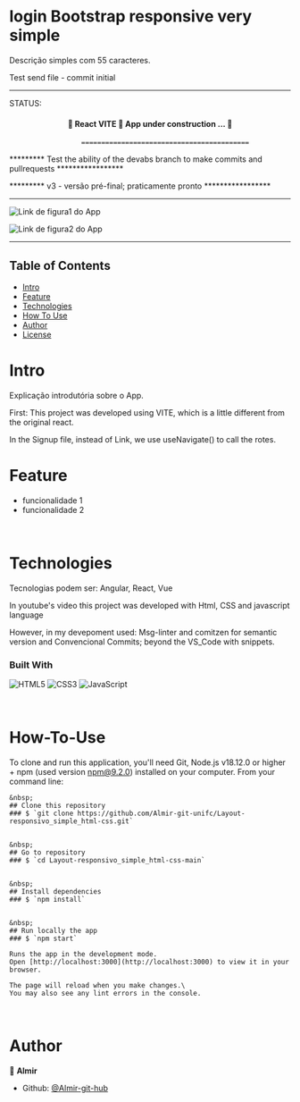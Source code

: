login Bootstrap responsive very simple
======================================
Descrição simples com 55 caracteres.

Test send file - commit initial

---------------------------------------------------------------------------------------------------------


STATUS: 
<h4 align="center"> 
	🚧  React VITE 🚀 App under construction ...  🚧
</h4>

                      ==========================================
                      
********* Test the ability of the devabs branch to make commits and pullrequests *****************

********* v3 - versão pré-final; praticamente pronto *****************

--------------------------------------------------------------------------------------


![Link de figura1 do App](https://github.com/Almir-git-unifc/xxx1.png)

![Link de figura2 do App](https://github.com/Almir-git-unifc/xxx2.png)


--------------------------------------------------------------------------------------

<!-- START doctoc generated TOC please keep comment here to allow auto update -->
<!-- DON'T EDIT THIS SECTION, INSTEAD RE-RUN doctoc TO UPDATE -->
## Table of Contents
- [Intro](#Intro)
- [Feature](#Feature)
- [Technologies](#Technologies)
- [How To Use](#How-To-Use)
- [Author](#Author)
- [License](#License)

<!-- END doctoc generated TOC please keep comment here to allow auto update -->


# Intro <a name = "Intro"></a>
Explicação introdutória sobre o App.

First: This project was developed using VITE, which is a little different from the original react.

In the Signup file, instead of Link, we use useNavigate() to call the rotes.

<!-- 
Layout de site responsivo, simples, criado com código html, css e javascript; usando regra de mídia, barra de rolagem, ícone de sanduíche e menu deslizante 
 -->


# Feature <a name = "Feature"></a>
- funcionalidade 1
- funcionalidade 2


&nbsp;
# Technologies <a name = "Technologies"></a>
Tecnologias podem ser: Angular, React, Vue

In youtube's video this project was developed with Html, CSS and javascript language

However, in my devepoment used:
Msg-linter and comitzen for semantic version and Convencional Commits;  beyond the VS_Code with snippets. 

### Built With 
![HTML5](https://img.shields.io/badge/html5-%23E34F26.svg?style=for-the-badge&logo=html5&logoColor=white)
![CSS3](https://img.shields.io/badge/css3-%231572B6.svg?style=for-the-badge&logo=css3&logoColor=white)
![JavaScript](https://img.shields.io/badge/javascript-%23323330.svg?style=for-the-badge&logo=javascript&logoColor=%23F7DF1E)

 
 
&nbsp;
# How-To-Use <a name = "How-To-Use"></a>

To clone and run this application, you'll need Git, Node.js v18.12.0 or higher + npm (used version npm@9.2.0) installed on your computer. 
From your command line:

```
&nbsp;
## Clone this repository
### $ `git clone https://github.com/Almir-git-unifc/Layout-responsivo_simple_html-css.git`


&nbsp;
## Go to repository
### $ `cd Layout-responsivo_simple_html-css-main`


&nbsp;
## Install dependencies
### $ `npm install`


&nbsp;
## Run locally the app
### $ `npm start`

Runs the app in the development mode.
Open [http://localhost:3000](http://localhost:3000) to view it in your browser.

The page will reload when you make changes.\
You may also see any lint errors in the console.
```

&nbsp;
# Author <a name = "Author"></a>

👤 **Almir**

- Github: [@Almir-git-hub](https://github.com/Almir-git-unifc)
